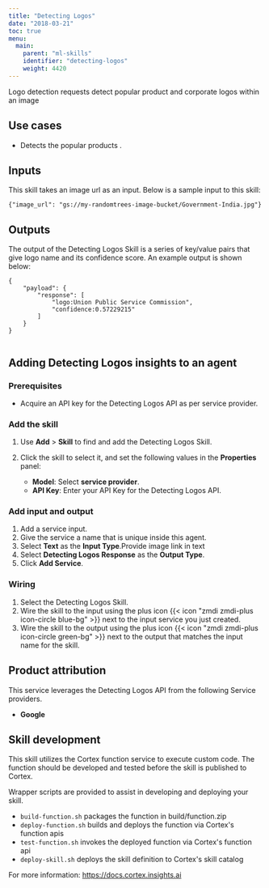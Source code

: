 ```yaml
---
title: "Detecting Logos"
date: "2018-03-21"
toc: true
menu:
  main:
    parent: "ml-skills"
    identifier: "detecting-logos"
    weight: 4420
---
```


Logo detection requests detect popular product and corporate logos within an image

## Use cases
- Detects the popular products .

## Inputs
This skill takes an image url as an input.
Below is a sample input to this skill:

```
{"image_url": "gs://my-randomtrees-image-bucket/Government-India.jpg"}
```


## Outputs
The output of the Detecting Logos Skill is a series of key/value pairs that give logo name and its confidence score. An example output is shown below:

```
{
    "payload": {
        "response": [
            "logo:Union Public Service Commission",
            "confidence:0.57229215"
        ]
    }
}


```

## Adding Detecting Logos insights to an agent
### Prerequisites
* Acquire an API key for the Detecting Logos API as per service provider.

### Add the skill
1. Use **Add** > **Skill** to find and add the Detecting Logos Skill.
1. Click the skill to select it, and set the following values in the **Properties** panel:
 
    * **Model**: Select **service provider**.
    * **API Key**: Enter your API Key for the Detecting Logos API.

### Add input and output
1. Add a service input.
1. Give the service a name that is unique inside this agent.
1. Select **Text** as the **Input Type**.Provide image link in text
1. Select **Detecting Logos Response** as the **Output Type**.
1. Click **Add Service**.

### Wiring
1. Select the Detecting Logos Skill.
2. Wire the skill to the input using the plus icon {{< icon "zmdi zmdi-plus icon-circle blue-bg" >}} next to the input service you just created.
3. Wire the skill to the output using the plus icon {{< icon "zmdi zmdi-plus icon-circle green-bg" >}} next to the output that matches the input name for the skill.

## Product attribution
This service leverages the Detecting Logos API from the following Service providers.
* **Google**

## Skill development
This skill utilizes the Cortex function service to execute custom code.
The function should be developed and tested before the skill is published to Cortex.
  
Wrapper scripts are provided to assist in developing and deploying your skill.
* `build-function.sh` packages the function in build/function.zip
* `deploy-function.sh` builds and deploys the function via Cortex's function apis
* `test-function.sh` invokes the deployed function via Cortex's function api
* `deploy-skill.sh` deploys the skill definition to Cortex's skill catalog

For more information: https://docs.cortex.insights.ai

